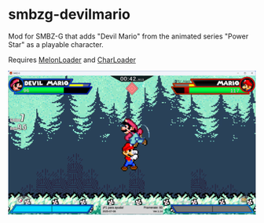 # smbzg-devilmario

Mod for SMBZ-G that adds "Devil Mario" from the animated series "Power Star" as a playable character.

Requires [MelonLoader](https://github.com/LavaGang/MelonLoader/releases) and [CharLoader](https://github.com/headshot2017/smbzg-charloader/releases)

![image](screenshot.png)

